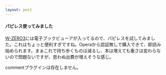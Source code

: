 ```yaml
---
layout: post
---
```

<h4>パピレス使ってみました</h4>
<p><a href="/?page=SHARP+WS003SH" class="wikipage">W-ZERO3</a>には電子ブックビューアが入ってるので、パピレスを試してみました。これはちょっと便利すぎですね。Operaから認証無しで購入できて、即読み始められます。まぁこれで持ち歩くものは減るし、本は増えても重さは変わらないので問題ないですが、思わぬ出費が増えそうな感じ。</p>
<p><span class="error">commentプラグインは存在しません。</span> </p>
